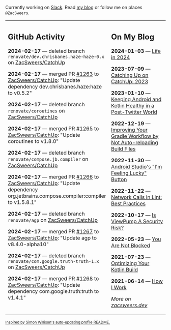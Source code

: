 Currently working on [Slack](https://slack.com/). Read [my blog](https://zacsweers.dev/) or follow me on places `@ZacSweers`.

<table><tr><td valign="top" width="60%">

## GitHub Activity
<!-- githubActivity starts -->
**2024-02-17** — deleted branch `renovate/dev.chrisbanes.haze-haze-0.x` on [ZacSweers/CatchUp](https://github.com/ZacSweers/CatchUp)

**2024-02-17** — merged PR [#1263](https://github.com/ZacSweers/CatchUp/pull/1263) to [ZacSweers/CatchUp](https://github.com/ZacSweers/CatchUp): "Update dependency dev.chrisbanes.haze:haze to v0.5.2"

**2024-02-17** — deleted branch `renovate/coroutines` on [ZacSweers/CatchUp](https://github.com/ZacSweers/CatchUp)

**2024-02-17** — merged PR [#1265](https://github.com/ZacSweers/CatchUp/pull/1265) to [ZacSweers/CatchUp](https://github.com/ZacSweers/CatchUp): "Update coroutines to v1.8.0"

**2024-02-17** — deleted branch `renovate/compose.jb.compiler` on [ZacSweers/CatchUp](https://github.com/ZacSweers/CatchUp)

**2024-02-17** — merged PR [#1266](https://github.com/ZacSweers/CatchUp/pull/1266) to [ZacSweers/CatchUp](https://github.com/ZacSweers/CatchUp): "Update dependency org.jetbrains.compose.compiler:compiler to v1.5.8.1"

**2024-02-17** — deleted branch `renovate/agp` on [ZacSweers/CatchUp](https://github.com/ZacSweers/CatchUp)

**2024-02-17** — merged PR [#1267](https://github.com/ZacSweers/CatchUp/pull/1267) to [ZacSweers/CatchUp](https://github.com/ZacSweers/CatchUp): "Update agp to v8.4.0-alpha10"

**2024-02-17** — deleted branch `renovate/com.google.truth-truth-1.x` on [ZacSweers/CatchUp](https://github.com/ZacSweers/CatchUp)

**2024-02-17** — merged PR [#1268](https://github.com/ZacSweers/CatchUp/pull/1268) to [ZacSweers/CatchUp](https://github.com/ZacSweers/CatchUp): "Update dependency com.google.truth:truth to v1.4.1"
<!-- githubActivity ends -->
</td><td valign="top" width="40%">

## On My Blog
<!-- blog starts -->
**2024-01-03** — [Life in 2024](https://www.zacsweers.dev/life-in-2024/)

**2023-07-09** — [Catching Up on CatchUp: 2023](https://www.zacsweers.dev/catching-up-on-catchup-2023/)

**2023-01-10** — [Keeping Android and Kotlin Healthy in a Post-Twitter World](https://www.zacsweers.dev/keeping-android-healthy/)

**2022-12-19** — [Improving Your Gradle Workflow by Not Auto-reloading Build Files](https://www.zacsweers.dev/improving-your-workflow-by-not-auto-reloading-build-files/)

**2022-11-30** — [Android Studio's "I'm Feeling Lucky" Button](https://www.zacsweers.dev/android-studios-im-feeling-lucky-button/)

**2022-11-22** — [Network Calls in Lint: Best Practices](https://www.zacsweers.dev/network-calls-in-lint-best-practices/)

**2022-10-17** — [Is ViewPump A Security Risk?](https://www.zacsweers.dev/is-viewpump-a-security-risk/)

**2022-05-23** — [You Are Not Blocked](https://www.zacsweers.dev/you-are-not-blocked/)

**2021-07-23** — [Optimizing Your Kotlin Build](https://www.zacsweers.dev/optimizing-your-kotlin-build/)

**2021-06-14** — [How I Work](https://www.zacsweers.dev/how-i-work/)
<!-- blog ends -->
_More on [zacsweers.dev](https://zacsweers.dev/)_
</td></tr></table>

<sub><a href="https://simonwillison.net/2020/Jul/10/self-updating-profile-readme/">Inspired by Simon Willison's auto-updating profile README.</a></sub>